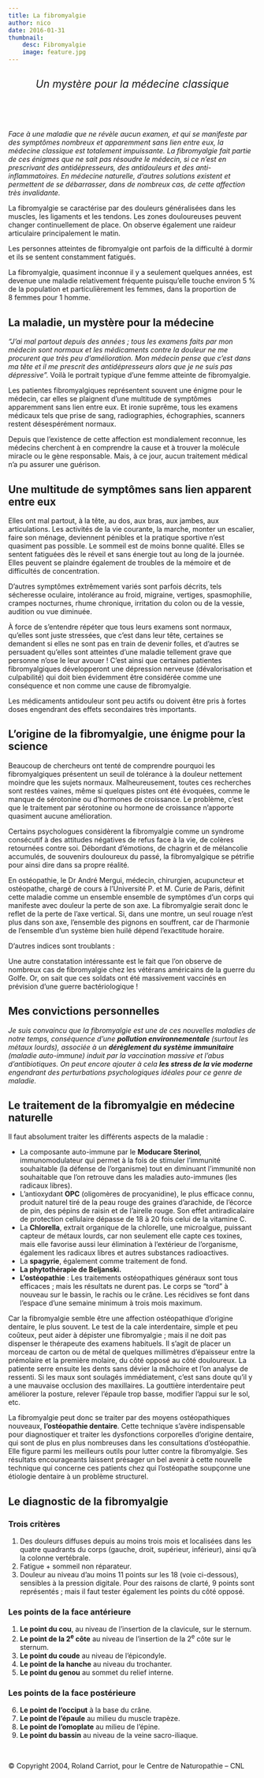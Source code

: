 ```yaml
---
title: La fibromyalgie
author: nico
date: 2016-01-31
thumbnail:
    desc: Fibromyalgie
    image: feature.jpg
---
```


<h3 style="text-align:center; font-weight:normal; font-size:150%; font-style:italic; margin-bottom:80px;">Un mystère pour la médecine classique</h3>

*Face à une maladie que ne révèle aucun examen, et qui se manifeste par des symptômes nombreux et apparemment sans lien entre eux, la médecine classique est totalement impuissante. La fibromyalgie fait partie de ces énigmes que ne sait pas résoudre le médecin, si ce n’est en prescrivant des antidépresseurs, des antidouleurs et des anti-inflammatoires. En médecine naturelle, d’autres solutions existent et permettent de se débarrasser, dans de nombreux cas, de cette affection très invalidante.*

La fibromyalgie se caractérise par des douleurs généralisées dans les muscles, les ligaments et les tendons. Les zones douloureuses peuvent changer continuellement de place. On observe également une raideur articulaire principalement le matin.

Les personnes atteintes de fibromyalgie ont parfois de la difficulté à dormir et ils se sentent constamment fatigués.

La fibromyalgie, quasiment inconnue il y a seulement quelques années, est devenue une maladie relativement fréquente puisqu’elle touche environ 5 % de la population et particulièrement les femmes, dans la proportion de 8 femmes pour 1 homme.

## La maladie, un mystère pour la médecine

*“J’ai mal partout depuis des années ; tous les examens faits par mon médecin sont normaux et les médicaments contre la douleur ne me procurent que très peu d’amélioration. Mon médecin pense que c’est dans ma tête et il me prescrit des antidépresseurs alors que je ne suis pas dépressive”.* Voilà le portrait typique d’une femme atteinte de fibromyalgie.

Les patientes fibromyalgiques représentent souvent une énigme pour le médecin, car elles se plaignent d’une multitude de symptômes apparemment sans lien entre eux. Et ironie suprême, tous les examens médicaux tels que prise de sang, radiographies, échographies, scanners restent désespérément normaux.

Depuis que l’existence de cette affection est mondialement reconnue, les médecins cherchent à en comprendre la cause et à trouver la molécule miracle ou le gène responsable. Mais, à ce jour, aucun traitement médical n’a pu assurer une guérison.

## Une multitude de symptômes sans lien apparent entre eux

Elles ont mal partout, à la tête, au dos, aux bras, aux jambes, aux articulations. Les activités de la vie courante, la marche, monter un escalier, faire son ménage, deviennent pénibles et la pratique sportive n’est quasiment pas possible. Le sommeil est de moins bonne qualité. Elles se sentent fatiguées dès le réveil et sans énergie tout au long de la journée. Elles peuvent se plaindre également de troubles de la mémoire et de difficultés de concentration.


D’autres symptômes extrêmement variés sont parfois décrits, tels sécheresse oculaire, intolérance au froid, migraine, vertiges, spasmophilie, crampes nocturnes, rhume chronique, irritation du colon ou de la vessie, audition ou vue diminuée.

À force de s’entendre répéter que tous leurs examens sont normaux, qu’elles sont juste stressées, que c’est dans leur tête, certaines se demandent si elles ne sont pas en train de devenir folles, et d’autres se persuadent qu’elles sont atteintes d’une maladie tellement grave que personne n’ose le leur avouer ! C’est ainsi que certaines patientes fibromyalgiques développeront une dépression nerveuse (dévalorisation et culpabilité) qui doit bien évidemment être considérée comme une conséquence et non comme une cause de fibromyalgie.

Les médicaments antidouleur sont peu actifs ou doivent être pris à fortes doses engendrant des effets secondaires très importants.

## L’origine de la fibromyalgie, une énigme pour la science

Beaucoup de chercheurs ont tenté de comprendre pourquoi les fibromyalgiques présentent un seuil de tolérance à la douleur nettement moindre que les sujets normaux. Malheureusement, toutes ces recherches sont restées vaines, même si quelques pistes ont été évoquées, comme le manque de sérotonine ou d’hormones de croissance. Le problème, c’est que le traitement par sérotonine ou hormone de croissance n’apporte quasiment aucune amélioration.

Certains psychologues considèrent la fibromyalgie comme un syndrome consécutif à des attitudes négatives de refus face à la vie, de colères retournées contre soi. Débordant d’émotions, de chagrin et de mélancolie accumulés, de souvenirs douloureux du passé, la fibromyalgique se pétrifie pour ainsi dire dans sa propre réalité.

En ostéopathie, le Dr André Mergui, médecin, chirurgien, acupuncteur et ostéopathe, chargé de cours à l’Université P. et M. Curie de Paris, définit cette maladie comme un ensemble ensemble de symptômes d’un corps qui manifeste avec douleur la perte de son axe. La fibromyalgie serait donc le reflet de la perte de l’axe vertical. Si, dans une montre, un seul rouage n’est plus dans son axe, l’ensemble des pignons en souffrent, car de l’harmonie de l’ensemble d’un système bien huilé dépend l’exactitude horaire.

D’autres indices sont troublants :

Une autre constatation intéressante est le fait que l’on observe de nombreux cas de fibromyalgie chez les vétérans américains de la guerre du Golfe. Or, on sait que ces soldats ont été massivement vaccinés en prévision d’une guerre bactériologique !

## Mes convictions personnelles

_Je suis convaincu que la fibromyalgie est une de ces nouvelles maladies de notre temps, conséquence d’une **pollution environnementale** (surtout les métaux lourds), associée à un **dérèglement du système immunitaire** (maladie auto-immune) induit par la vaccination massive et l’abus d’antibiotiques. On peut encore ajouter à cela **les stress de la vie moderne** engendrant des perturbations psychologiques idéales pour ce genre de maladie._

## Le traitement de la fibromyalgie en médecine naturelle

Il faut absolument traiter les différents aspects de la maladie :

- La composante auto-immune par le **Moducare Sterinol**, immunomodulateur qui permet à la fois de stimuler l’immunité souhaitable (la défense de l’organisme) tout en diminuant l’immunité non souhaitable que l’on retrouve dans les maladies auto-immunes (les radicaux libres).
- L’antioxydant **OPC** (oligomères de procyanidine), le plus efficace connu, produit naturel tiré de la peau rouge des graines d’arachide, de l’écorce de pin, des pépins de raisin et de l’airelle rouge. Son effet antiradicalaire de protection cellulaire dépasse de 18 à 20 fois celui de la vitamine C.
- La **Chlorella**, extrait organique de la chlorelle, une microalgue, puissant capteur de métaux lourds, car non seulement elle capte ces toxines, mais elle favorise aussi leur élimination à l’extérieur de l’organisme, également les radicaux libres et autres substances radioactives.
- La **spagyrie**, également comme traitement de fond.
- **La phytothérapie de Beljanski.**
- **L’ostéopathie** : Les traitements ostéopathiques généraux sont tous efficaces ; mais les résultats ne durent pas. Le corps se “tord” à nouveau sur le bassin, le rachis ou le crâne. Les récidives se font dans l’espace d’une semaine minimum à trois mois maximum.

Car la fibromyalgie semble être une affection ostéopathique d’origine dentaire, le plus souvent. Le test de la cale interdentaire, simple et peu coûteux, peut aider à dépister une fibromyalgie ; mais il ne doit pas dispenser le thérapeute des examens habituels. Il s’agit de placer un morceau de carton ou de métal de quelques millimètres d’épaisseur entre la prémolaire et la première molaire, du côté opposé au côté douloureux. La patiente serre ensuite les dents sans dévier la mâchoire et l’on analyse de ressenti. Si les maux sont soulagés immédiatement, c’est sans doute qu’il y a une mauvaise occlusion des maxillaires. La gouttière interdentaire peut améliorer la posture, relever l’épaule trop basse, modifier l’appui sur le sol, etc.

La fibromyalgie peut donc se traiter par des moyens ostéopathiques nouveaux, **l’ostéopathie dentaire**. Cette technique s’avère indispensable pour diagnostiquer et traiter les dysfonctions corporelles d’origine dentaire, qui sont de plus en plus nombreuses dans les consultations d’ostéopathie. Elle figure parmi les meilleurs outils pour lutter contre la fibromyalgie. Ses résultats encourageants laissent présager un bel avenir à cette nouvelle technique qui concerne ces patients chez qui l’ostéopathe soupçonne une étiologie dentaire à un problème structurel.

## Le diagnostic de la fibromyalgie

### Trois critères

1. Des douleurs diffuses depuis au moins trois mois et localisées dans les quatre quadrants du corps (gauche, droit, supérieur, inférieur), ainsi qu’à la colonne vertébrale.
2. Fatigue + sommeil non réparateur.
3. Douleur au niveau d’au moins 11 points sur les 18 (voie ci-dessous), sensibles à la pression digitale. Pour des raisons de clarté, 9 points sont représentés ; mais il faut tester également les points du côté opposé.

### Les points de la face antérieure

1. **Le point du cou**, au niveau de l’insertion de la clavicule, sur le sternum.
2. **Le point de la 2<sup>e</sup> côte** au niveau de l’insertion de la 2<sup>e</sup> côte sur le sternum.
3. **Le point du coude** au niveau de l’épicondyle.
4. **Le point de la hanche** au niveau du trochanter.
5. **Le point du genou** au sommet du relief interne.

### Les points de la face postérieure

6. **Le point de l’occiput** à la base du crâne.
7. **Le point de l’épaule** au milieu du muscle trapèze.
8. **Le point de l’omoplate** au milieu de l’épine.
9. **Le point du bassin** au niveau de la veine sacro-iliaque.

&nbsp;

© Copyright 2004, Roland Carriot, pour le Centre de Naturopathie – CNL
